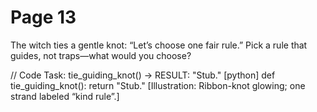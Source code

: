 # Page 13


The witch ties a gentle knot: “Let’s choose one fair rule.”
Pick a rule that guides, not traps—what would you choose?

// Code Task: tie_guiding_knot() → RESULT: "Stub."
[python]
def tie_guiding_knot():
    return "Stub."
[Illustration: Ribbon-knot glowing; one strand labeled “kind rule”.]
